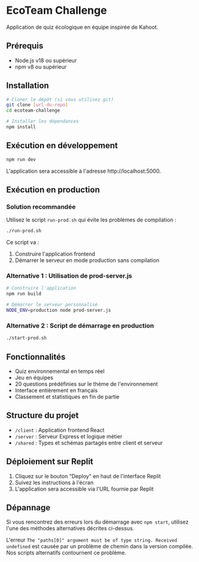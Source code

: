 # EcoTeam Challenge

Application de quiz écologique en équipe inspirée de Kahoot.

## Prérequis

- Node.js v18 ou supérieur
- npm v8 ou supérieur

## Installation

```bash
# Cloner le dépôt (si vous utilisez git)
git clone [url-du-repo]
cd ecoteam-challenge

# Installer les dépendances
npm install
```

## Exécution en développement

```bash
npm run dev
```

L'application sera accessible à l'adresse http://localhost:5000.

## Exécution en production

### Solution recommandée

Utilisez le script `run-prod.sh` qui évite les problèmes de compilation :

```bash
./run-prod.sh
```

Ce script va :
1. Construire l'application frontend
2. Démarrer le serveur en mode production sans compilation

### Alternative 1 : Utilisation de prod-server.js

```bash
# Construire l'application
npm run build

# Démarrer le serveur personnalisé
NODE_ENV=production node prod-server.js
```

### Alternative 2 : Script de démarrage en production

```bash
./start-prod.sh
```

## Fonctionnalités

- Quiz environnemental en temps réel
- Jeu en équipes
- 20 questions prédéfinies sur le thème de l'environnement
- Interface entièrement en français
- Classement et statistiques en fin de partie

## Structure du projet

- `/client` : Application frontend React
- `/server` : Serveur Express et logique métier
- `/shared` : Types et schémas partagés entre client et serveur

## Déploiement sur Replit

1. Cliquez sur le bouton "Deploy" en haut de l'interface Replit
2. Suivez les instructions à l'écran
3. L'application sera accessible via l'URL fournie par Replit

## Dépannage

Si vous rencontrez des erreurs lors du démarrage avec `npm start`, utilisez l'une des méthodes alternatives décrites ci-dessus.

L'erreur `The "paths[0]" argument must be of type string. Received undefined` est causée par un problème de chemin dans la version compilée. Nos scripts alternatifs contournent ce problème.